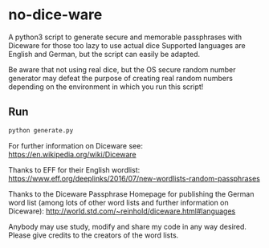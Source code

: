 # no-dice-ware
A python3 script to generate secure and memorable passphrases with Diceware for those too lazy to use actual dice
Supported languages are English and German, but the script can easily be adapted.

Be aware that not using real dice, but the OS secure random number generator may defeat the purpose of creating real random numbers depending on the environment in which you run this script!

## Run
```sh
python generate.py
```

For further information on Diceware see: https://en.wikipedia.org/wiki/Diceware

Thanks to EFF for their English wordlist: https://www.eff.org/deeplinks/2016/07/new-wordlists-random-passphrases

Thanks to the Diceware Passphrase Homepage for publishing the German word list (among lots of other word lists and further information on Diceware):
http://world.std.com/~reinhold/diceware.html#languages

Anybody may use study, modify and share my code in any way desired. Please give credits to the creators of the word lists.
